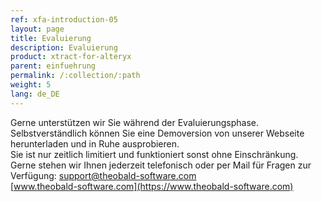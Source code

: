 ```yaml
---
ref: xfa-introduction-05
layout: page
title: Evaluierung
description: Evaluierung
product: xtract-for-alteryx
parent: einfuehrung
permalink: /:collection/:path
weight: 5
lang: de_DE
---
```


Gerne unterstützen wir Sie während der Evaluierungsphase. Selbstverständlich können Sie eine Demoversion von unserer Webseite herunterladen und in Ruhe ausprobieren. <br>
Sie ist nur zeitlich limitiert und funktioniert sonst ohne Einschränkung.<br>
Gerne stehen wir Ihnen jederzeit telefonisch oder per Mail für Fragen zur Verfügung:
[support@theobald-software.com](mailto:support@theobald-software.com)<br>
[www.theobald-software.com](https://www.theobald-software.com)